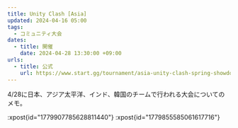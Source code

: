 ```yaml
---
title: Unity Clash [Asia]
updated: 2024-04-16 05:00
tags:
  - コミュニティ大会
dates:
  - title: 開催
    date: 2024-04-28 13:30:00 +09:00
urls:
  - title: 公式
    url: https://www.start.gg/tournament/asia-unity-clash-spring-showdown-x-ingage/details
---
```


4/28に日本、アジア太平洋、インド、韓国のチームで行われる大会についてのメモ。

<!-- more -->

:xpost{id="1779907785628811440"}
:xpost{id="1779855585061617716"}